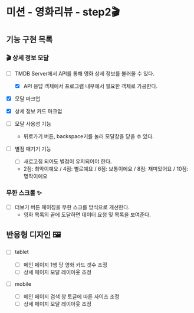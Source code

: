 # 미션 - 영화리뷰 - step2🎬

## 기능 구현 목록

### 🎬 상세 정보 모달

- [ ] TMDB Server에서 API를 통해 영화 상세 정보를 불러올 수 있다.

  - [x] API 응답 객체에서 프로그램 내부에서 필요한 객체로 가공한다.

- [x] 모달 마크업
- [x] 상세 정보 카드 마크업

- [ ] 모달 사용성 기능

  - 뒤로가기 버튼, backspace키를 눌러 모달창을 닫을 수 있다.

- [ ] 별점 매기기 기능
  - [ ] 새로고침 되어도 별점이 유지되어야 한다.
  - 2점: 최악이예요 / 4점: 별로예요 / 6점: 보통이에요 / 8점: 재미있어요 / 10점: 명작이에요

### 무한 스크롤 ✨

- [ ] 더보기 버튼 페이징을 무한 스크롤 방식으로 개선한다.
  - 영화 목록의 끝에 도달하면 데이터 요청 및 목록을 보여준다.

## 반응형 디자인 🖼

- [ ] tablet

  - [ ] 메인 페이지 1행 당 영화 카드 갯수 조정
  - [ ] 상세 페이지 모달 레이아웃 조정

- [ ] mobile
  - [ ] 메인 페이지 검색 창 토글에 따른 사이즈 조정
  - [ ] 상세 페이지 모달 레이아웃 조정
